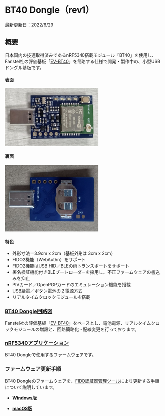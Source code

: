 # BT40 Dongle（rev1）

最新更新日：2022/6/29

## 概要

日本国内の技適取得済みであるnRF5340搭載モジュール「BT40」を使用し、Fanstel社の評価基板「[EV-BT40](https://www.mouser.jp/ProductDetail/Fanstel/EV-BT40?qs=zW32dvEIR3sMMGv%2FNMlB9A%3D%3D)」を簡略する仕様で開発・製作中の、小型USBドングル基板です。

#### 表面

<img src="assets01/0001.jpg" width="300">

#### 裏面

<img src="assets01/0002.jpg" width="300">

#### 特色
- 外形寸法＝3.9cm x 2cm（基板外形は 3cm x 2cm）
- FIDO2機能（WebAuthn）をサポート
- FIDO2機能はUSB HID／BLEの両トランスポートをサポート
- 署名検証機能付きBLEブートローダーを採用し、不正ファームウェアの書込みを抑止
- PIVカード／OpenPGPカードのエミュレーション機能を搭載
- USB給電／ボタン電池の２電源方式
- リアルタイムクロックモジュールを搭載

### [BT40 Dongle回路図](../../FIDO2Device/BT40Dongle/pcb_rev1/SECDONGL_001.pdf)

Fanstel社の評価基板「[EV-BT40](https://www.mouser.jp/ProductDetail/Fanstel/EV-BT40?qs=zW32dvEIR3sMMGv%2FNMlB9A%3D%3D)」をベースとし、電池電源、リアルタイムクロックモジュールの増設と、回路簡略化・配線変更を行っております。

### [nRF5340アプリケーション](../../nRF5340_app/README.md)

BT40 Dongleで使用するファームウェアです。

### ファームウェア更新手順

BT40 Dongleのファームウェアを、[FIDO認証器管理ツール](../../MaintenanceTool/README.md)により更新する手順について説明しています。

- <b>[Windows版](../../MaintenanceTool/WindowsExe/UPDATEFW_BLE.md)</b>

- <b>[macOS版](../../MaintenanceTool/macOSApp/UPDATEFW_BLE.md)</b>
